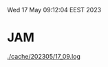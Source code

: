 Wed 17 May 09:12:04 EEST 2023
# JAM
<a href='./cache/202305/17_09.log'>./cache/202305/17_09.log</a>
